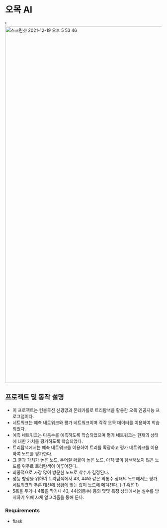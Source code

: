 # 오목 AI

!<img width="1146" alt="스크린샷 2021-12-19 오후 5 53 46" src="https://user-images.githubusercontent.com/44626833/146669185-4cd08bd4-04fe-4289-aa85-459f0a3917d6.png">


## 프로젝트 및 동작 설명

- 이 프로젝트는 컨볼루션 신경망과 몬테카를로 트리탐색을 활용한 오목 인공지능 프로그램이다.
- 네트워크는 예측 네트워크와 평가 네트워크이며 각각 오목 데이터를 이용하여 학습되었다.
- 예측 네트워크는 다음수를 예측하도록 학습되었으며 평가 네트워크는 현재의 상태에 대한 가치를 평가하도록 학습되었다.
- 트리탐색에서는 예측 네트워크를 이용하여 트리를 확장하고 평가 네트워크를 이용하여 노드를 평가한다.
- 그 결과 가치가 높은 노드, 두어질 확률이 높은 노드, 아직 많이 탐색해보지 않은 노드를 위주로 트리탐색이 이루어진다.
- 최종적으로 가장 많이 방문한 노드로 착수가 결정된다.
- 성능 향상을 위하여 트리탐색에서 43, 44와 같은 외통수 상태의 노드에서는 평가 네트워크의 추론 대신에 상황에 맞는 값이 노드에 메겨진다. (-1 혹은 1)
- 5목을 두거나 4목을 막거나 43, 44(외통수) 등의 몇몇 특정 상태에서는 실수를 방지하기 위해 자체 알고리즘을 통해 둔다.

### Requirements
- flask
